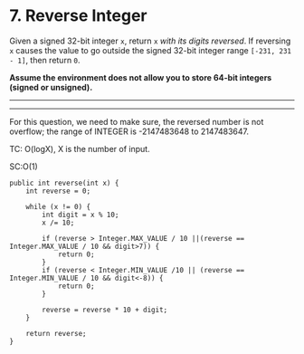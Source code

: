 # 7. Reverse Integer

Given a signed 32-bit integer `x`, return `x` _with its digits reversed_. If reversing `x` causes the value to go outside the signed 32-bit integer range `[-231, 231 - 1]`, then return `0`.

**Assume the environment does not allow you to store 64-bit integers (signed or unsigned).**

****

****

For this question, we need to make sure, the reversed number is not overflow; the range of INTEGER is -2147483648 to 2147483647.

TC: O(logX), X is the number of input.

SC:O(1)

```
public int reverse(int x) {
    int reverse = 0;
    
    while (x != 0) {
        int digit = x % 10;
        x /= 10;
        
        if (reverse > Integer.MAX_VALUE / 10 ||(reverse == Integer.MAX_VALUE / 10 && digit>7)) {
            return 0;
        }
        if (reverse < Integer.MIN_VALUE /10 || (reverse == Integer.MIN_VALUE / 10 && digit<-8)) {
            return 0;
        }
        
        reverse = reverse * 10 + digit;
    }
    
    return reverse;
}
```
